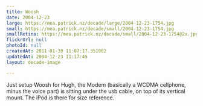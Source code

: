 ```yaml
---
title: Woosh
date: 2004-12-23
large: https://mea.patrick.nz/decade/large/2004-12-23-1754.jpg
small: https://mea.patrick.nz/decade/small/2004-12-23-1754.jpg
smallRetina: https://mea.patrick.nz/decade/small/2004-12-23-1754@2x.jpg
flickrUrl: null
photoId: null
createdAt: 2011-01-30 11:07:17.351002
updatedAt: 2004-12-23 11:17:45
layout: decade-image

---
```

Just setup Woosh for Hugh, the Modem (basically a WCDMA cellphone, minus the voice part) is sitting under the usb cable, on top of its vertical mount. The iPod is there for size reference.
